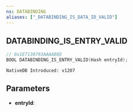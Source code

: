 ```yaml
---
ns: DATABINDING
aliases: ["_DATABINDING_IS_DATA_ID_VALID"]
---
```

## DATABINDING_IS_ENTRY_VALID

```c
// 0x1E7130793AAAAB8D
BOOL DATABINDING_IS_ENTRY_VALID(Hash entryId);
```

```
NativeDB Introduced: v1207
```

## Parameters
* **entryId**:
